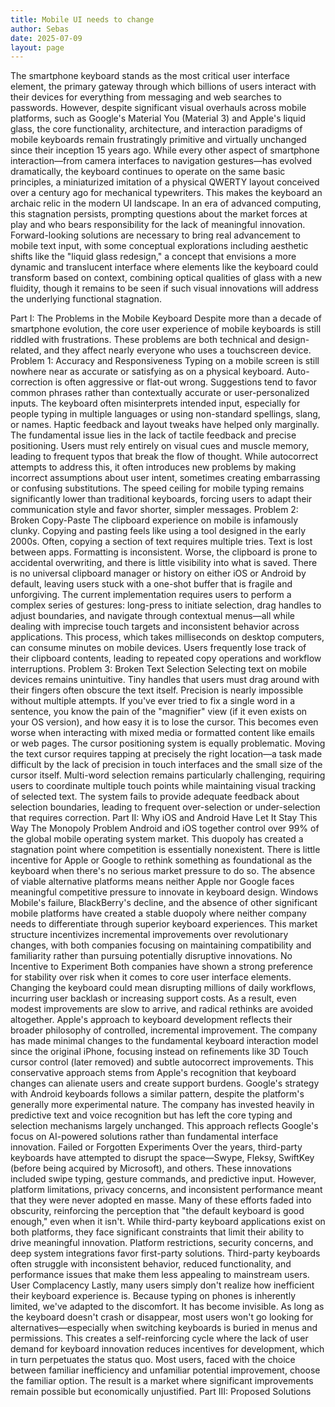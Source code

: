 ```yaml
---
title: Mobile UI needs to change
author: Sebas
date: 2025-07-09
layout: page
---
```


The smartphone keyboard stands as the most critical user interface element, the primary gateway through which billions of users interact with their devices for everything from messaging and web searches to passwords. However, despite significant visual overhauls across mobile platforms, such as Google's Material You (Material 3) and Apple's liquid glass, the core functionality, architecture, and interaction paradigms of mobile keyboards remain frustratingly primitive and virtually unchanged since their inception 15 years ago. 
While every other aspect of smartphone interaction—from camera interfaces to navigation gestures—has evolved dramatically, the keyboard continues to operate on the same basic principles, a miniaturized imitation of a physical QWERTY layout conceived over a century ago for mechanical typewriters. This makes the keyboard an archaic relic in the modern UI landscape. In an era of advanced computing, this stagnation persists, prompting questions about the market forces at play and who bears responsibility for the lack of meaningful innovation. 
Forward-looking solutions are necessary to bring real advancement to mobile text input, with some conceptual explorations including aesthetic shifts like the "liquid glass redesign," a concept that envisions a more dynamic and translucent interface where elements like the keyboard could transform based on context, combining optical qualities of glass with a new fluidity, though it remains to be seen if such visual innovations will address the underlying functional stagnation.

Part I: The Problems in the Mobile Keyboard
Despite more than a decade of smartphone evolution, the core user experience of mobile keyboards is still riddled with frustrations. These problems are both technical and design-related, and they affect nearly everyone who uses a touchscreen device.
Problem 1: Accuracy and Responsiveness
Typing on a mobile screen is still nowhere near as accurate or satisfying as on a physical keyboard. Auto-correction is often aggressive or flat-out wrong. Suggestions tend to favor common phrases rather than contextually accurate or user-personalized inputs. The keyboard often misinterprets intended input, especially for people typing in multiple languages or using non-standard spellings, slang, or names. Haptic feedback and layout tweaks have helped only marginally.
The fundamental issue lies in the lack of tactile feedback and precise positioning. Users must rely entirely on visual cues and muscle memory, leading to frequent typos that break the flow of thought. While autocorrect attempts to address this, it often introduces new problems by making incorrect assumptions about user intent, sometimes creating embarrassing or confusing substitutions. The speed ceiling for mobile typing remains significantly lower than traditional keyboards, forcing users to adapt their communication style and favor shorter, simpler messages.
Problem 2: Broken Copy-Paste
The clipboard experience on mobile is infamously clunky. Copying and pasting feels like using a tool designed in the early 2000s. Often, copying a section of text requires multiple tries. Text is lost between apps. Formatting is inconsistent. Worse, the clipboard is prone to accidental overwriting, and there is little visibility into what is saved. There is no universal clipboard manager or history on either iOS or Android by default, leaving users stuck with a one-shot buffer that is fragile and unforgiving.
The current implementation requires users to perform a complex series of gestures: long-press to initiate selection, drag handles to adjust boundaries, and navigate through contextual menus—all while dealing with imprecise touch targets and inconsistent behavior across applications. This process, which takes milliseconds on desktop computers, can consume minutes on mobile devices. Users frequently lose track of their clipboard contents, leading to repeated copy operations and workflow interruptions.
Problem 3: Broken Text Selection
Selecting text on mobile devices remains unintuitive. Tiny handles that users must drag around with their fingers often obscure the text itself. Precision is nearly impossible without multiple attempts. If you've ever tried to fix a single word in a sentence, you know the pain of the "magnifier" view (if it even exists on your OS version), and how easy it is to lose the cursor. This becomes even worse when interacting with mixed media or formatted content like emails or web pages.
The cursor positioning system is equally problematic. Moving the text cursor requires tapping at precisely the right location—a task made difficult by the lack of precision in touch interfaces and the small size of the cursor itself. Multi-word selection remains particularly challenging, requiring users to coordinate multiple touch points while maintaining visual tracking of selected text. The system fails to provide adequate feedback about selection boundaries, leading to frequent over-selection or under-selection that requires correction.
Part II: Why iOS and Android Have Let It Stay This Way
The Monopoly Problem
Android and iOS together control over 99% of the global mobile operating system market. This duopoly has created a stagnation point where competition is essentially nonexistent. There is little incentive for Apple or Google to rethink something as foundational as the keyboard when there's no serious market pressure to do so.
The absence of viable alternative platforms means neither Apple nor Google faces meaningful competitive pressure to innovate in keyboard design. Windows Mobile's failure, BlackBerry's decline, and the absence of other significant mobile platforms have created a stable duopoly where neither company needs to differentiate through superior keyboard experiences. This market structure incentivizes incremental improvements over revolutionary changes, with both companies focusing on maintaining compatibility and familiarity rather than pursuing potentially disruptive innovations.
No Incentive to Experiment
Both companies have shown a strong preference for stability over risk when it comes to core user interface elements. Changing the keyboard could mean disrupting millions of daily workflows, incurring user backlash or increasing support costs. As a result, even modest improvements are slow to arrive, and radical rethinks are avoided altogether.
Apple's approach to keyboard development reflects their broader philosophy of controlled, incremental improvement. The company has made minimal changes to the fundamental keyboard interaction model since the original iPhone, focusing instead on refinements like 3D Touch cursor control (later removed) and subtle autocorrect improvements. This conservative approach stems from Apple's recognition that keyboard changes can alienate users and create support burdens.
Google's strategy with Android keyboards follows a similar pattern, despite the platform's generally more experimental nature. The company has invested heavily in predictive text and voice recognition but has left the core typing and selection mechanisms largely unchanged. This approach reflects Google's focus on AI-powered solutions rather than fundamental interface innovation.
Failed or Forgotten Experiments
Over the years, third-party keyboards have attempted to disrupt the space—Swype, Fleksy, SwiftKey (before being acquired by Microsoft), and others. These innovations included swipe typing, gesture commands, and predictive input. However, platform limitations, privacy concerns, and inconsistent performance meant that they were never adopted en masse. Many of these efforts faded into obscurity, reinforcing the perception that "the default keyboard is good enough," even when it isn't.
While third-party keyboard applications exist on both platforms, they face significant constraints that limit their ability to drive meaningful innovation. Platform restrictions, security concerns, and deep system integrations favor first-party solutions. Third-party keyboards often struggle with inconsistent behavior, reduced functionality, and performance issues that make them less appealing to mainstream users.
User Complacency
Lastly, many users simply don't realize how inefficient their keyboard experience is. Because typing on phones is inherently limited, we've adapted to the discomfort. It has become invisible. As long as the keyboard doesn't crash or disappear, most users won't go looking for alternatives—especially when switching keyboards is buried in menus and permissions.
This creates a self-reinforcing cycle where the lack of user demand for keyboard innovation reduces incentives for development, which in turn perpetuates the status quo. Most users, faced with the choice between familiar inefficiency and unfamiliar potential improvement, choose the familiar option. The result is a market where significant improvements remain possible but economically unjustified.
Part III: Proposed Solutions